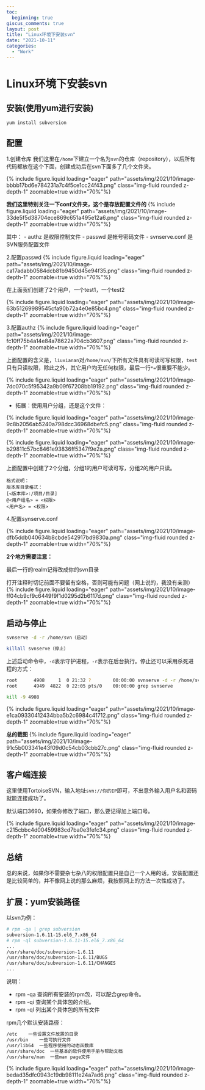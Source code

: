```yaml
---
toc:
  beginning: true
giscus_comments: true
layout: post
title: "Linux环境下安装svn"
date: "2021-10-11"
categories: 
  - "Work"
---
```


# Linux环境下安装svn

## 安装(使用yum进行安装)

```bash
yum install subversion
```


## 配置

1.创建仓库
我们这里在`/home`下建立一个名为`svn`的仓库（repository），以后所有代码都放在这个下面，创建成功后在svn下面多了几个文件夹。

   {% include figure.liquid loading="eager" path="assets/img/2021/10/image-bbbb17bd6e784231a7c4f5ce1cc24f43.png" class="img-fluid rounded z-depth-1" zoomable=true width="70%"%}

   **我们这里特别关注一下conf文件夹，这个是存放配置文件的**
   {% include figure.liquid loading="eager" path="assets/img/2021/10/image-33de5f5d38704ece869c651a495e12a6.png" class="img-fluid rounded z-depth-1" zoomable=true width="70%"%}

   其中：
     - authz 是权限控制文件
     - passwd 是帐号密码文件
     - svnserve.conf 是SVN服务配置文件
   
   2.配置passwd
         {% include figure.liquid loading="eager" path="assets/img/2021/10/image-ca17adabb0584dcb81b9450d45e94f35.png" class="img-fluid rounded z-depth-1" zoomable=true width="70%"%}

   在上面我们创建了2个用户，一个test1，一个test2

   {% include figure.liquid loading="eager" path="assets/img/2021/10/image-63b51269989545cfa90b72a4e0e85bc4.png" class="img-fluid rounded z-depth-1" zoomable=true width="70%"%}

   3.配置authz
       {% include figure.liquid loading="eager" path="assets/img/2021/10/image-fc10ff75b4a14e84a78622a704cb3607.png" class="img-fluid rounded z-depth-1" zoomable=true width="70%"%}

   上面配置的含义是，`liuxianan`对`/home/svn/`下所有文件具有可读可写权限，`test`只有只读权限，除此之外，其它用户均无任何权限，最后一行`*=`很重要不能少。

   {% include figure.liquid loading="eager" path="assets/img/2021/10/image-7dc070c5f95342a9b09f67208bb19192.png" class="img-fluid rounded z-depth-1" zoomable=true width="70%"%}

   - 拓展：使用用户分组，还是这个文件：

   {% include figure.liquid loading="eager" path="assets/img/2021/10/image-9c8b2056ab5240a798dcc36968dbefc5.png" class="img-fluid rounded z-depth-1" zoomable=true width="70%"%}

   {% include figure.liquid loading="eager" path="assets/img/2021/10/image-b29811c57bc8461e93836ff5347f9e2a.png" class="img-fluid rounded z-depth-1" zoomable=true width="70%"%}

   上面配置中创建了2个分组，分组1的用户可读可写，分组2的用户只读。

   ```text
   格式说明：
   版本库目录格式：
   [<版本库>:/项目/目录]
   @<用户组名> = <权限>
   <用户名> = <权限>
   ```

  4.配置synserve.conf

   {% include figure.liquid loading="eager" path="assets/img/2021/10/image-dfb5ddb040634b8cbde542917bd9830a.png" class="img-fluid rounded z-depth-1" zoomable=true width="70%"%}

   **2个地方需要注意：**

   最后一行的realm记得改成你的svn目录

   打开注释时切记前面不要留有空格，否则可能有问题（网上说的，我没有亲测）
      {% include figure.liquid loading="eager" path="assets/img/2021/10/image-ff04cb9cf9c6449f9f1d0295d2b6117d.png" class="img-fluid rounded z-depth-1" zoomable=true width="70%"%}

## 启动与停止

```bash
svnserve -d -r /home/svn（启动）

killall svnserve（停止）
```

上述启动命令中，`-d`表示守护进程，`-r`表示在后台执行。停止还可以采用杀死进程的方式：

```bash
root      4908     1  0 21:32 ?        00:00:00 svnserve -d -r /home/svn
root      4949  4822  0 22:05 pts/0    00:00:00 grep svnserve

kill -9 4908
```

{% include figure.liquid loading="eager" path="assets/img/2021/10/image-e1ca09330412434bba5b2c6984c41712.png" class="img-fluid rounded z-depth-1" zoomable=true width="70%"%}

**总的截图**
{% include figure.liquid loading="eager" path="assets/img/2021/10/image-91c5b003341e43f09d0c54cb03cbb27c.png" class="img-fluid rounded z-depth-1" zoomable=true width="70%"%}


## 客户端连接

   这里使用TortoiseSVN，输入地址`svn://你的IP`即可，不出意外输入用户名和密码就能连接成功了。

   默认端口3690，如果你修改了端口，那么要记得加上端口号。

{% include figure.liquid loading="eager" path="assets/img/2021/10/image-c215cbbc4d00459983cd7ba0e3fefc34.png" class="img-fluid rounded z-depth-1" zoomable=true width="70%"%}

## 总结

   总的来说，如果你不需要杂七杂八的权限配置只是自己一个人用的话，安装配置还是比较简单的，并不像网上说的那么麻烦，我按照网上的方法一次性成功了。


## 扩展：yum安装路径
   以svn为例：

```bash
# rpm -qa | grep subversion
subversion-1.6.11-15.el6_7.x86_64
# rpm -ql subversion-1.6.11-15.el6_7.x86_64
...
/usr/share/doc/subversion-1.6.11
/usr/share/doc/subversion-1.6.11/BUGS
/usr/share/doc/subversion-1.6.11/CHANGES
...
```

说明：
- rpm -qa 查询所有安装的rpm包，可以配合grep命令。
- rpm -qi 查询某个具体包的介绍。
- rpm -ql 列出某个具体包的所有文件

rpm几个默认安装路径：

```bash
/etc    一些设置文件放置的目录
/usr/bin    一些可执行文件
/usr/lib64  一些程序使用的动态函数库
/usr/share/doc  一些基本的软件使用手册与帮助文档
/usr/share/man  一些man page文件
```

{% include figure.liquid loading="eager" path="assets/img/2021/10/image-bedad35dfc0943c19db98111e24a7ad6.png" class="img-fluid rounded z-depth-1" zoomable=true width="70%"%}



